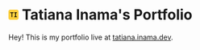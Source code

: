 # <img src="./public/favicon.svg" width="20"/> Tatiana Inama's Portfolio

Hey! This is my portfolio live at [tatiana.inama.dev](https://tatiana.inama.dev).
